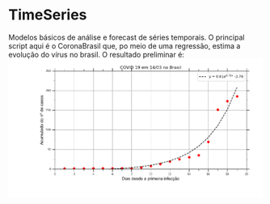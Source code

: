 # TimeSeries
Modelos básicos de análise e forecast de séries temporais.
O principal script aqui é o CoronaBrasil que, po meio de uma regressão, estima a evolução do vírus no brasil. 
O resultado preliminar é:
![Image description](https://github.com/vinybrasil/TimeSeries/blob/master/COVID1403brasil.tif)
